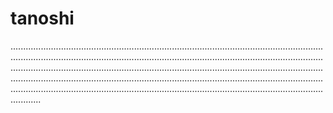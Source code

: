 # tanoshi
........................................................................................................................................................................................................................................................................................................................................................................................................................................................................................................................................................................................................................................................